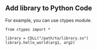 ## Add library to Python Code 
For example, you can use ctypes module.

```python3
from ctypes import *

library = CDLL("/path/to/library.so")
library.hello_world(arg1, arg2)
```
